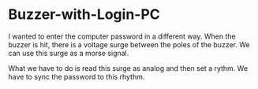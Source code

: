 # Buzzer-with-Login-PC
I wanted to enter the computer password in a different way.
When the buzzer is hit, there is a voltage surge between the poles of the buzzer.
We can use this surge as a morse signal.

What we have to do is read this surge as analog and then set a rythm.
We have to sync the password to this rhythm.
